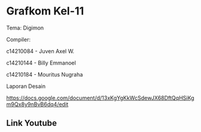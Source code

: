 # Grafkom Kel-11

Tema: Digimon

Compiler:

c14210084 - Juven Axel W.

c14210144 - Billy Emmanoel

c14210184 - Mouritus Nugraha


Laporan Desain

https://docs.google.com/document/d/13xKgYgKkWcSdewJX68DftQqHSiKgm9Qx8y9nBvB6dq4/edit


Link Youtube
-
